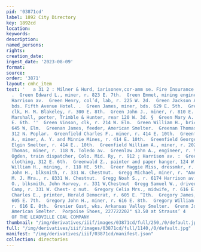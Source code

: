 ```yaml
---
pid: '03871cd'
label: 1892 City Directory
key: 1892cd
location: 
keywords: 
description: 
named_persons: 
rights: 
creation_date: 
ingest_date: '2023-08-09'
format: 
source: 
order: '3871'
layout: cmhc_item
text: '   a 31 2 : Milner & Hurd, iarisonev,cor-amm se. Fire Insurance: GRE 132 GRE
  .  Green Edward L., miner, r. 823 E. 7th.  Green Emmet, mining engineer, r. 319
  Harrison av.  Green Henry, col’d, lab, r. 225 W. 2d.  Green Jackson A., engineer,
  bds. Fifth Avenue Hotel. .  Green James, miner, bds. 629 E. 5th.  Green Jennie Miss,
  clk, H. M. Blakeley, r. 300 E. 8th.  Green John J., miner, r. 810 E. 6th. ,  Green
  Marshall, porter, Trimble & Hunter, rear 120 W. 3d. §  Green Mary A. Mrs., r. 222
  E. 6th. ''  Green Vinson, clk, r. 214 W. Elm.  Green William H., bricklayer, r.
  645 W, Elm.  Greenan James, feeder, American Smelter.  Greenan Thomas, miner, r.
  312 N. Poplar.  Greenfield Charles F., miner, r. 414 E. 10th.  Greenfield George
  A., miner, A. Y. and Minnie Mines, r. 414 E. 10th.  Greenfield George D., engineer,
  Elgin Smelter, r. 414 E.. 10th.  Greenfield William A., miner, r. 202 W. 3d.  Greening
  Thomas, miner, r. 118 N. Toledo av.  Greenlaw John A., engineer, r. 917 N. Poplar.  Greenough
  Ogden, train dispatcher, Colo. Mid. Ry, r. 912 ; Harrison av. :  Greenwald Louis,
  clothing, 312 E. 6th.  Greenwald Z., painter and paper hanger, 124 W. Chestnut.  Greenway
  William H., mining, r. 118 HE. 5th.  Greer Maggie Miss, dressmkr, r. 207 E. 5th.  Gregg
  John H., blksmith, r. 331 W. Chestnut.  Gregg Michael, miner, r. "American House.  Gregg
  M. J. Mra., r. 8331 W. Chestnut.  Gregg Noah S., r. 6174 Harrison av. 4  Gregg Robert
  O., blksmith, John Harvey, r. 331 W,Chestnut  Gregg Samuel W., driver, E. J. Van
  Camp, r. 331 W. Chest- ¢ nut.  Gregory Celia Mrs., midwife, r. 616 E. 8th.  Gregory
  Charles E., printer, Herald Democrat, r. 605 E. “Ith.  Gregory James, miner, r.
  605 E. 7th.  Gregory John H., miner, r. 616 E. 8th.  Gregory William F., miner,
  r. 616 E. 8th.  Grenier Gust, wks. Arkansas Valley Smelter.  Grenn John, tapper,
  American Smelter.  Porpoise Shoes, 227722202" $3.50 at Strauss’ 4     ORDER GOAL
  OF THE LEADVILLE COAL COMPANY       '
thumbnail: "/img/derivatives/iiif/images/03871cd/full/250,/0/default.jpg"
full: "/img/derivatives/iiif/images/03871cd/full/1140,/0/default.jpg"
manifest: "/img/derivatives/iiif/03871cd/manifest.json"
collection: directories
---
```

